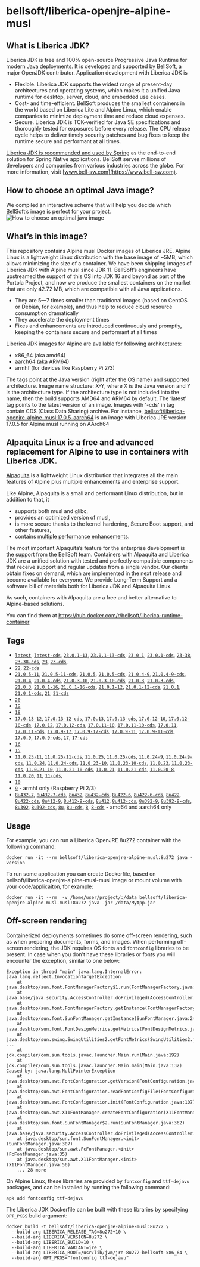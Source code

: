 # bellsoft/liberica-openjre-alpine-musl

## What is Liberica JDK?
Liberica JDK is free and 100% open-source Progressive Java Runtime for modern Java deployments. It is developed and supported by BellSoft, a major OpenJDK contributor. Application development with Liberica JDK is

*  Flexible. Liberica JDK supports the widest range of present-day architectures and operating systems, which makes it a unified Java runtime for desktop, server, cloud, and embedded use cases.
* Cost- and time-efficient. BellSoft produces the smallest containers in the world based on Liberica Lite and Alpine Linux, which enable companies to minimize deployment time and reduce cloud expenses.
* Secure. Liberica JDK is TCK-verified for Java SE specifications and thoroughly tested for exposures before every release. The CPU release cycle helps to deliver timely security patches and bug fixes to keep the runtime secure and performant at all times.

[Liberica JDK is recommended and used by Spring](https://spring.io/quickstart) as the end-to-end solution for Spring Native applications.
BellSoft serves millions of developers and companies from various industries across the globe. For more information, visit [www.bell-sw.com](https://www.bell-sw.com).

## How to choose an optimal Java image?

We compiled an interactive scheme that will help you decide which BellSoft’s image is perfect for your project.
![How to choose an optimal java image](https://download.bell-sw.com/static/images/how-to-choose-optimal-java-image.jpg)

## What’s in this image?
This repository contains Alpine musl Docker images of Liberica JRE. Alpine Linux is a lightweight Linux distribution with the base image of ~5MB, which allows minimizing the size of a container.
We have been shipping images of Liberica JDK with Alpine musl since JDK 11. BellSoft’s engineers have upstreamed the support of this OS into JDK 16 and beyond as part of the Portola Project, and now we produce the smallest containers on the market that are only 42.72 MB, which are compatible with all Java applications.

* They are 5—7 times smaller than traditional images (based on CentOS or Debian, for example), and thus help to reduce cloud resource consumption dramatically
* They accelerate the deployment times
* Fixes and enhancements are introduced continuously and promptly, keeping the containers secure and performant at all times

Liberica JDK images for Alpine are available for following architectures:

* x86_64 (aka amd64)
* aarch64 (aka ARM64)
* armhf (for devices like Raspberry Pi 2/3)

The tags point at the Java version (right after the OS name) and supported architecture.
Image name structure:
X-Y, where X is the Java version and Y is the architecture type. If the architecture type is not included into the name, then the build supports AMD64 and ARM64 by default.
The ‘latest’ tag points to the latest version of an image. Images with '-cds' in tag contain CDS (Class Data Sharing) archive.
For instance, [bellsoft/liberica-openjre-alpine-musl:17.0.5-aarch64](https://hub.docker.com/layers/bellsoft/liberica-openjre-alpine-musl/17.0.5-aarch64/images/sha256-ed4df8d9426c38a2fae566623663ec5fe7b182a52e538954e062ed64f49c8725?context=explore) is an image with Liberica JRE version 17.0.5 for Alpine musl running on AArch64

## Alpaquita Linux is a free and advanced replacement for Alpine to use in containers with Liberica JDK.

[Alpaquita](https://bell-sw.com/alpaquita-linux/) is a lightweight Linux distribution that integrates all the main features of Alpine plus multiple enhancements and enterprise support.

Like Alpine, Alpaquita is a small and performant Linux distribution, but in addition to that, it
 - supports both musl and glibc,
 - provides an optimized version of musl,
 - is more secure thanks to the kernel hardening, Secure Boot support, and other features,
 - contains [multiple performance enhancements](https://bell-sw.com/blog/alpaquita-linux-features-explained/).

The most important Alpaquita’s feature for the enterprise development is the support from the BellSoft team. Containers with Alpaquita and Liberica JDK are a unified solution with tested and perfectly compatible components that receive support and regular updates from a single vendor. Our clients obtain fixes on demand, which are implemented in the next release and become available for everyone. We provide Long-Term Support and a software bill of materials both for Liberica JDK and Alpaquita Linux.

As such, containers with Alpaquita are a free and better alternative to Alpine-based solutions.

You can find them at https://hub.docker.com/r/bellsoft/liberica-runtime-container

## Tags
* [`latest`](https://github.com/bell-sw/Liberica/blob/master/docker/repos/liberica-openjre-alpine-musl/23/Dockerfile),
[`latest-cds`](https://github.com/bell-sw/Liberica/blob/master/docker/repos/liberica-openjre-alpine-musl/23/Dockerfile),
[`23.0.1-13`](https://github.com/bell-sw/Liberica/blob/master/docker/repos/liberica-openjre-alpine-musl/23/Dockerfile),
[`23.0.1-13-cds`](https://github.com/bell-sw/Liberica/blob/master/docker/repos/liberica-openjre-alpine-musl/23/Dockerfile),
[`23.0.1`](https://github.com/bell-sw/Liberica/blob/master/docker/repos/liberica-openjre-alpine-musl/23/Dockerfile),
[`23.0.1-cds`](https://github.com/bell-sw/Liberica/blob/master/docker/repos/liberica-openjre-alpine-musl/23/Dockerfile),
[`23-38`](https://github.com/bell-sw/Liberica/blob/master/docker/repos/liberica-openjre-alpine-musl/23/Dockerfile),
[`23-38-cds`](https://github.com/bell-sw/Liberica/blob/master/docker/repos/liberica-openjre-alpine-musl/23/Dockerfile),
[`23`](https://github.com/bell-sw/Liberica/blob/master/docker/repos/liberica-openjre-alpine-musl/23/Dockerfile),
[`23-cds`](https://github.com/bell-sw/Liberica/blob/master/docker/repos/liberica-openjre-alpine-musl/23/Dockerfile),
* [`22`](https://github.com/bell-sw/Liberica/blob/master/docker/repos/liberica-openjre-alpine-musl/22/Dockerfile),
[`22-cds`](https://github.com/bell-sw/Liberica/blob/master/docker/repos/liberica-openjre-alpine-musl/22/Dockerfile)
* [`21.0.5-11`](https://github.com/bell-sw/Liberica/blob/master/docker/repos/liberica-openjre-alpine-musl/21/Dockerfile),
[`21.0.5-11-cds`](https://github.com/bell-sw/Liberica/blob/master/docker/repos/liberica-openjre-alpine-musl/21/Dockerfile),
[`21.0.5`](https://github.com/bell-sw/Liberica/blob/master/docker/repos/liberica-openjre-alpine-musl/21/Dockerfile),
[`21.0.5-cds`](https://github.com/bell-sw/Liberica/blob/master/docker/repos/liberica-openjre-alpine-musl/21/Dockerfile),
[`21.0.4-9`](https://github.com/bell-sw/Liberica/blob/master/docker/repos/liberica-openjre-alpine-musl/21/Dockerfile),
[`21.0.4-9-cds`](https://github.com/bell-sw/Liberica/blob/master/docker/repos/liberica-openjre-alpine-musl/21/Dockerfile),
[`21.0.4`](https://github.com/bell-sw/Liberica/blob/master/docker/repos/liberica-openjre-alpine-musl/21/Dockerfile),
[`21.0.4-cds`](https://github.com/bell-sw/Liberica/blob/master/docker/repos/liberica-openjre-alpine-musl/21/Dockerfile),
[`21.0.3-10`](https://github.com/bell-sw/Liberica/blob/master/docker/repos/liberica-openjre-alpine-musl/21/Dockerfile),
[`21.0.3-10-cds`](https://github.com/bell-sw/Liberica/blob/master/docker/repos/liberica-openjre-alpine-musl/21/Dockerfile),
[`21.0.3`](https://github.com/bell-sw/Liberica/blob/master/docker/repos/liberica-openjre-alpine-musl/21/Dockerfile),
[`21.0.3-cds`](https://github.com/bell-sw/Liberica/blob/master/docker/repos/liberica-openjre-alpine-musl/21/Dockerfile),
[`21.0.3`](https://github.com/bell-sw/Liberica/blob/master/docker/repos/liberica-openjre-alpine-musl/21/Dockerfile),
[`21.0.1-16`](https://github.com/bell-sw/Liberica/blob/master/docker/repos/liberica-openjre-alpine-musl/21/Dockerfile),
[`21.0.1-16-cds`](https://github.com/bell-sw/Liberica/blob/master/docker/repos/liberica-openjre-alpine-musl/21/Dockerfile),
[`21.0.1-12`](https://github.com/bell-sw/Liberica/blob/master/docker/repos/liberica-openjre-alpine-musl/21/Dockerfile),
[`21.0.1-12-cds`](https://github.com/bell-sw/Liberica/blob/master/docker/repos/liberica-openjre-alpine-musl/21/Dockerfile),
[`21.0.1`](https://github.com/bell-sw/Liberica/blob/master/docker/repos/liberica-openjre-alpine-musl/21/Dockerfile),
[`21.0.1-cds`](https://github.com/bell-sw/Liberica/blob/master/docker/repos/liberica-openjre-alpine-musl/21/Dockerfile),
[`21`](https://github.com/bell-sw/Liberica/blob/master/docker/repos/liberica-openjre-alpine-musl/21/Dockerfile),
[`21-cds`](https://github.com/bell-sw/Liberica/blob/master/docker/repos/liberica-openjre-alpine-musl/21/Dockerfile)
* [`20`](https://github.com/bell-sw/Liberica/blob/master/docker/repos/liberica-openjre-alpine-musl/old/20/Dockerfile)
* [`19`](https://github.com/bell-sw/Liberica/blob/master/docker/repos/liberica-openjre-alpine-musl/old/19/Dockerfile)
* [`18`](https://github.com/bell-sw/Liberica/blob/master/docker/repos/liberica-openjre-alpine-musl/old/18/Dockerfile)
* [`17.0.13-12`](https://github.com/bell-sw/Liberica/blob/master/docker/repos/liberica-openjre-alpine-musl/17/Dockerfile),
[`17.0.13-12-cds`](https://github.com/bell-sw/Liberica/blob/master/docker/repos/liberica-openjre-alpine-musl/17/Dockerfile),
[`17.0.13`](https://github.com/bell-sw/Liberica/blob/master/docker/repos/liberica-openjre-alpine-musl/17/Dockerfile),
[`17.0.13-cds`](https://github.com/bell-sw/Liberica/blob/master/docker/repos/liberica-openjre-alpine-musl/17/Dockerfile),
[`17.0.12-10`](https://github.com/bell-sw/Liberica/blob/master/docker/repos/liberica-openjre-alpine-musl/17/Dockerfile),
[`17.0.12-10-cds`](https://github.com/bell-sw/Liberica/blob/master/docker/repos/liberica-openjre-alpine-musl/17/Dockerfile),
[`17.0.12`](https://github.com/bell-sw/Liberica/blob/master/docker/repos/liberica-openjre-alpine-musl/17/Dockerfile),
[`17.0.12-cds`](https://github.com/bell-sw/Liberica/blob/master/docker/repos/liberica-openjre-alpine-musl/17/Dockerfile),
[`17.0.11-10`](https://github.com/bell-sw/Liberica/blob/master/docker/repos/liberica-openjre-alpine-musl/17/Dockerfile),
[`17.0.11-10-cds`](https://github.com/bell-sw/Liberica/blob/master/docker/repos/liberica-openjre-alpine-musl/17/Dockerfile),
[`17.0.11`](https://github.com/bell-sw/Liberica/blob/master/docker/repos/liberica-openjre-alpine-musl/17/Dockerfile),
[`17.0.11-cds`](https://github.com/bell-sw/Liberica/blob/master/docker/repos/liberica-openjre-alpine-musl/17/Dockerfile),
[`17.0.9-17`](https://github.com/bell-sw/Liberica/blob/master/docker/repos/liberica-openjre-alpine-musl/17/Dockerfile),
[`17.0.9-17-cds`](https://github.com/bell-sw/Liberica/blob/master/docker/repos/liberica-openjre-alpine-musl/17/Dockerfile),
[`17.0.9-11`](https://github.com/bell-sw/Liberica/blob/master/docker/repos/liberica-openjre-alpine-musl/17/Dockerfile),
[`17.0.9-11-cds`](https://github.com/bell-sw/Liberica/blob/master/docker/repos/liberica-openjre-alpine-musl/17/Dockerfile),
[`17.0.9`](https://github.com/bell-sw/Liberica/blob/master/docker/repos/liberica-openjre-alpine-musl/17/Dockerfile),
[`17.0.9-cds`](https://github.com/bell-sw/Liberica/blob/master/docker/repos/liberica-openjre-alpine-musl/17/Dockerfile),
[`17`](https://github.com/bell-sw/Liberica/blob/master/docker/repos/liberica-openjre-alpine-musl/17/Dockerfile),
[`17-cds`](https://github.com/bell-sw/Liberica/blob/master/docker/repos/liberica-openjre-alpine-musl/17/Dockerfile)
* [`16`](https://github.com/bell-sw/Liberica/blob/master/docker/repos/liberica-openjre-alpine-musl/old/16/Dockerfile)
* [`15`](https://github.com/bell-sw/Liberica/blob/master/docker/repos/liberica-openjre-alpine-musl/old/15/Dockerfile)
* [`11.0.25-11`](https://github.com/bell-sw/Liberica/blob/master/docker/repos/liberica-openjre-alpine-musl/11/Dockerfile),
[`11.0.25-11-cds`](https://github.com/bell-sw/Liberica/blob/master/docker/repos/liberica-openjre-alpine-musl/11/Dockerfile),
[`11.0.25`](https://github.com/bell-sw/Liberica/blob/master/docker/repos/liberica-openjre-alpine-musl/11/Dockerfile),
[`11.0.25-cds`](https://github.com/bell-sw/Liberica/blob/master/docker/repos/liberica-openjre-alpine-musl/11/Dockerfile),
[`11.0.24-9`](https://github.com/bell-sw/Liberica/blob/master/docker/repos/liberica-openjre-alpine-musl/11/Dockerfile),
[`11.0.24-9-cds`](https://github.com/bell-sw/Liberica/blob/master/docker/repos/liberica-openjre-alpine-musl/11/Dockerfile),
[`11.0.24`](https://github.com/bell-sw/Liberica/blob/master/docker/repos/liberica-openjre-alpine-musl/11/Dockerfile),
[`11.0.24-cds`](https://github.com/bell-sw/Liberica/blob/master/docker/repos/liberica-openjre-alpine-musl/11/Dockerfile),
[`11.0.23-10`](https://github.com/bell-sw/Liberica/blob/master/docker/repos/liberica-openjre-alpine-musl/11/Dockerfile),
[`11.0.23-10-cds`](https://github.com/bell-sw/Liberica/blob/master/docker/repos/liberica-openjre-alpine-musl/11/Dockerfile),
[`11.0.23`](https://github.com/bell-sw/Liberica/blob/master/docker/repos/liberica-openjre-alpine-musl/11/Dockerfile),
[`11.0.23-cds`](https://github.com/bell-sw/Liberica/blob/master/docker/repos/liberica-openjre-alpine-musl/11/Dockerfile),
[`11.0.21-10`](https://github.com/bell-sw/Liberica/blob/master/docker/repos/liberica-openjre-alpine-musl/11/Dockerfile),
[`11.0.21-10-cds`](https://github.com/bell-sw/Liberica/blob/master/docker/repos/liberica-openjre-alpine-musl/11/Dockerfile),
[`11.0.21`](https://github.com/bell-sw/Liberica/blob/master/docker/repos/liberica-openjre-alpine-musl/11/Dockerfile),
[`11.0.21-cds`](https://github.com/bell-sw/Liberica/blob/master/docker/repos/liberica-openjre-alpine-musl/11/Dockerfile),
[`11.0.20-8`](https://github.com/bell-sw/Liberica/blob/master/docker/repos/liberica-openjre-alpine-musl/11/Dockerfile),
[`11.0.20`](https://github.com/bell-sw/Liberica/blob/master/docker/repos/liberica-openjre-alpine-musl/11/Dockerfile),
[`11`](https://github.com/bell-sw/Liberica/blob/master/docker/repos/liberica-openjre-alpine-musl/11/Dockerfile),
[`11-cds`](https://github.com/bell-sw/Liberica/blob/master/docker/repos/liberica-openjre-alpine-musl/11/Dockerfile),
* [`10`](https://github.com/bell-sw/Liberica/blob/master/docker/repos/liberica-openjre-alpine-musl/old/10.0.2/Dockerfile)
* [`9`](https://github.com/bell-sw/Liberica/blob/master/docker/repos/liberica-openjre-alpine-musl/old/9.0.4/Dockerfile) - armhf only (Raspberry Pi 2/3)
* [`8u432-7`](https://github.com/bell-sw/Liberica/blob/master/docker/repos/liberica-openjre-alpine-musl/8/Dockerfile),
[`8u432-7-cds`](https://github.com/bell-sw/Liberica/blob/master/docker/repos/liberica-openjre-alpine-musl/8/Dockerfile),
[`8u432`](https://github.com/bell-sw/Liberica/blob/master/docker/repos/liberica-openjre-alpine-musl/8/Dockerfile),
[`8u432-cds`](https://github.com/bell-sw/Liberica/blob/master/docker/repos/liberica-openjre-alpine-musl/8/Dockerfile),
[`8u422-6`](https://github.com/bell-sw/Liberica/blob/master/docker/repos/liberica-openjre-alpine-musl/8/Dockerfile),
[`8u422-6-cds`](https://github.com/bell-sw/Liberica/blob/master/docker/repos/liberica-openjre-alpine-musl/8/Dockerfile),
[`8u422`](https://github.com/bell-sw/Liberica/blob/master/docker/repos/liberica-openjre-alpine-musl/8/Dockerfile),
[`8u422-cds`](https://github.com/bell-sw/Liberica/blob/master/docker/repos/liberica-openjre-alpine-musl/8/Dockerfile),
[`8u412-9`](https://github.com/bell-sw/Liberica/blob/master/docker/repos/liberica-openjre-alpine-musl/8/Dockerfile),
[`8u412-9-cds`](https://github.com/bell-sw/Liberica/blob/master/docker/repos/liberica-openjre-alpine-musl/8/Dockerfile),
[`8u412`](https://github.com/bell-sw/Liberica/blob/master/docker/repos/liberica-openjre-alpine-musl/8/Dockerfile),
[`8u412-cds`](https://github.com/bell-sw/Liberica/blob/master/docker/repos/liberica-openjre-alpine-musl/8/Dockerfile),
[`8u392-9`](https://github.com/bell-sw/Liberica/blob/master/docker/repos/liberica-openjre-alpine-musl/8/Dockerfile),
[`8u392-9-cds`](https://github.com/bell-sw/Liberica/blob/master/docker/repos/liberica-openjre-alpine-musl/8/Dockerfile),
[`8u392`](https://github.com/bell-sw/Liberica/blob/master/docker/repos/liberica-openjre-alpine-musl/8/Dockerfile),
[`8u392-cds`](https://github.com/bell-sw/Liberica/blob/master/docker/repos/liberica-openjre-alpine-musl/8/Dockerfile),
[`8u`](https://github.com/bell-sw/Liberica/blob/master/docker/repos/liberica-openjre-alpine-musl/8/Dockerfile),
[`8u-cds`](https://github.com/bell-sw/Liberica/blob/master/docker/repos/liberica-openjre-alpine-musl/8/Dockerfile),
[`8`](https://github.com/bell-sw/Liberica/blob/master/docker/repos/liberica-openjre-alpine-musl/8/Dockerfile),
[`8-cds`](https://github.com/bell-sw/Liberica/blob/master/docker/repos/liberica-openjre-alpine-musl/8/Dockerfile) - amd64 and aarch64 only

## Usage

For example, you can run a Liberica OpenJRE 8u272 container with the following command:

 `docker run -it --rm bellsoft/liberica-openjre-alpine-musl:8u272 java -version`

To run some application you can create Dockerfile, based on bellsoft/liberica-openjre-alpine-musl-musl image or mount volume with your code/applicaiton, for example:

 `docker run -it --rm  -v /home/user/project/:/data bellsoft/liberica-openjre-alpine-musl-musl:8u272 java -jar /data/MyApp.jar`

## Off-screen rendering

Containerized deployments sometimes do some off-screen rendering, such as when preparing documents, forms, and images. When performing off-screen rendering, the JDK requires OS fonts and `fontconfig` libraries to be present.
In case when you don't have these libraries or fonts you will encounter the exception, similar to one below:

```shell
Exception in thread "main" java.lang.InternalError: java.lang.reflect.InvocationTargetException
	at java.desktop/sun.font.FontManagerFactory$1.run(FontManagerFactory.java:86)
	at java.base/java.security.AccessController.doPrivileged(AccessController.java:312)
	at java.desktop/sun.font.FontManagerFactory.getInstance(FontManagerFactory.java:74)
	at java.desktop/sun.font.SunFontManager.getInstance(SunFontManager.java:247)
	at java.desktop/sun.font.FontDesignMetrics.getMetrics(FontDesignMetrics.java:261)
	at java.desktop/sun.swing.SwingUtilities2.getFontMetrics(SwingUtilities2.java:1243)
...
	at jdk.compiler/com.sun.tools.javac.launcher.Main.run(Main.java:192)
	at jdk.compiler/com.sun.tools.javac.launcher.Main.main(Main.java:132)
Caused by: java.lang.NullPointerException
	at java.desktop/sun.awt.FontConfiguration.getVersion(FontConfiguration.java:1262)
	at java.desktop/sun.awt.FontConfiguration.readFontConfigFile(FontConfiguration.java:225)
	at java.desktop/sun.awt.FontConfiguration.init(FontConfiguration.java:107)
	at java.desktop/sun.awt.X11FontManager.createFontConfiguration(X11FontManager.java:719)
	at java.desktop/sun.font.SunFontManager$2.run(SunFontManager.java:362)
	at java.base/java.security.AccessController.doPrivileged(AccessController.java:312)
	at java.desktop/sun.font.SunFontManager.<init>(SunFontManager.java:307)
	at java.desktop/sun.awt.FcFontManager.<init>(FcFontManager.java:35)
	at java.desktop/sun.awt.X11FontManager.<init>(X11FontManager.java:56)
	... 28 more
```

On Alpine Linux, these libraries are provided by `fontconfig` and `ttf-dejavu` packages, and can be installed by running the following command:

```apk add fontconfig ttf-dejavu```

The Liberica JDK Dockerfile can be built with these libraries by specifying `OPT_PKGS` build argument:

```shell
docker build -t bellsoft/liberica-openjre-alpine-musl:8u272 \
  --build-arg LIBERICA_RELEASE_TAG=8u272+10 \
  --build-arg LIBERICA_VERSION=8u272 \
  --build-arg LIBERICA_BUILD=10 \
  --build-arg LIBERICA_VARIANT=jre \
  --build-arg LIBERICA_ROOT=/usr/lib/jvm/jre-8u272-bellsoft-x86_64 \
  --build-arg OPT_PKGS="fontconfig ttf-dejavu"
```
